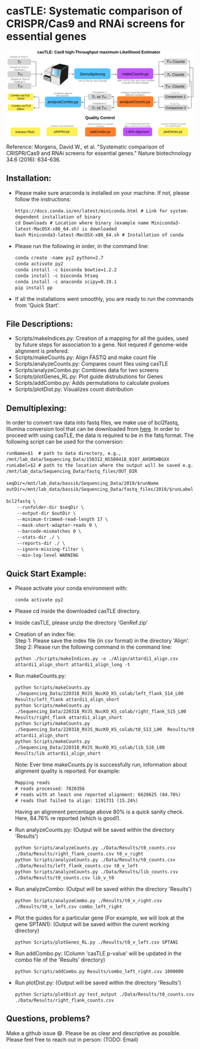 # casTLE: Systematic comparison of CRISPR/Cas9 and RNAi screens for essential genes

<img align="center" src="./aux/workflow.png"/>


Reference: Morgens, David W., et al. "Systematic comparison of CRISPR/Cas9 and RNAi screens for essential genes." Nature biotechnology 34.6 (2016): 634-636.



## Installation: 
- Please make sure anaconda is installed on your machine. If not, please follow the instructions: 
   ```
   https://docs.conda.io/en/latest/miniconda.html # Link for system-dependent installation of binary 
   cd Downloads # Location where binary (example name Miniconda3-latest-MacOSX-x86_64.sh) is downloaded
   bash Miniconda3-latest-MacOSX-x86_64.sh # Installation of conda
   ```
- Please run the following in order, in the command line: 
   ```
   conda create -name py2 python=2.7
   conda activate py2
   conda install -c bioconda bowtie=1.2.2
   conda install -c bioconda htseq
   conda install -c anaconda scipy=0.19.1
   pip install pp
   ```  
- If all the installations went smoothly, you are ready to run the commands from 'Quick Start'. 

## File Descriptions:
- Scripts/makeIndices.py: Creation of a mapping for all the guides, used by future steps for association to a gene. Not requred if genome-wide alignment is prefered. 
- Scripts/makeCounts.py: Align FASTQ and make count file
- Scripts/analyzeCounts.py: Compares count files using casTLE
- Scripts/analyzeCombo.py: Combines data for two screens
- Scripts/plotGenes_RL.py: Plot guide distrubutions for Genes
- Scripts/addCombo.py: Adds permutations to calculate pvalues
- Scripts/plotDist.py: Visualizes count distribution

## Demultiplexing: 
In order to convert raw data into fastq files, we make use of bcl2fastq, Illumina conversion tool that can be downloaded from [here](https://support.illumina.com/sequencing/sequencing_software/bcl2fastq-conversion-software.html). In order to proceed with using casTLE, the data is required to be in the fatq format. The following script can be used for the conversion: 
```
runName=$1  # path to data directory, e.g., /mnt/lab_data/Sequencing_Data/150312_NS500418_0107_AH5M5HBGXX
runLabel=$2 # path to the location where the output will be saved e.g. /mnt/lab_data/Sequencing_Data/fastq_files/OUT_DIR

seqDir=/mnt/lab_data/bassik/Sequencing_Data/2019/$runName
outDir=/mnt/lab_data/bassik/Sequencing_Data/fastq_files/2019/$runLabel

bcl2fastq \
    --runfolder-dir $seqDir \
    --output-dir $outDir \
    --minimum-trimmed-read-length 17 \
    --mask-short-adapter-reads 0 \
    --barcode-mismatches 0 \
    --stats-dir ./ \
    --reports-dir ./ \
    --ignore-missing-filter \
    --min-log-level WARNING
```


## Quick Start Example: 
- Please activate your conda environment with: 
   ```
   conda activate py2
   ```  
- Please cd inside the downloaded casTLE directory.  
- Inside casTLE, please unzip the directory 'GenRef.zip'
- Creation of an index file: <br />
  Step 1: Please save the index file (in csv format) in the directory 'Align'. <br />
  Step 2: Please run the following command in the command line: <br />
  ```
  python ./Scripts/makeIndices.py -o ./Align/attardi1_align.csv attardi1_align_short attardi1_align_long -t
  ```  
- Run makeCounts.py: <br />
  ```
  python Scripts/makeCounts.py ./Sequencing_Data/220318_RVJS_NucKO_KS_colab/left_flank_S14_L00  Results/left_flank attardi1_align_short   
  python Scripts/makeCounts.py ./Sequencing_Data/220318_RVJS_NucKO_KS_colab/right_flank_S15_L00  Results/right_flank attardi1_align_short 
  python Scripts/makeCounts.py ./Sequencing_Data/220318_RVJS_NucKO_KS_colab/t0_S13_L00  Results/t0 attardi1_align_short 
  python Scripts/makeCounts.py ./Sequencing_Data/220318_RVJS_NucKO_KS_colab/lib_S16_L00  Results/lib attardi1_align_short 
  ``` 
  Note: Ever time makeCounts.py is successfully run, information about alignment quality is reported. For example: 
  ```
  Mapping reads
  # reads processed: 7820356
  # reads with at least one reported alignment: 6628625 (84.76%)
  # reads that failed to align: 1191731 (15.24%)
  ```
  Having an alignment percentage above 80\% is a quick sanity check. Here, 84.76\% re reported (which is good!). 

- Run analyzeCounts.py: (Output will be saved within the directory 'Results') <br />
  ``` 
  python Scripts/analyzeCounts.py ./Data/Results/t0_counts.csv ./Data/Results/right_flank_counts.csv t0_v_right
  python Scripts/analyzeCounts.py ./Data/Results/t0_counts.csv ./Data/Results/left_flank_counts.csv t0_v_left
  python Scripts/analyzeCounts.py ./Data/Results/lib_counts.csv ./Data/Results/t0_counts.csv lib_v_t0
  ``` 
- Run analyzeCombo: (Output will be saved within the directory 'Results') <br />
  ```
  python Scripts/analyzeCombo.py ./Results/t0_v_right.csv  ./Results/t0_v_left.csv combo_left_right
  ```     
- Plot the guides for a particular gene (For example, we will look at the gene SPTAN1): (Output will be saved within the curent working directory) <br />
  ```
  python Scripts/plotGenes_RL.py ./Results/t0_v_left.csv SPTAN1
  ```     
- Run addCombo.py: (Column 'casTLE p-value' will be updated in the combo file of the 'Results' directory)
  ```
  python Scripts/addCombo.py Results/combo_left_right.csv 1000000
  ```     
- Run plotDist.py: (Output will be saved within the directory 'Results') 
  ```
  python Scripts/plotDist.py test_output ./Data/Results/t0_counts.csv ./Data/Results/right_flank_counts.csv
  ```    

## Questions, problems?
Make a github issue 😄. Please be as clear and descriptive as possible. Please feel free to reach
out in person: (TODO: Email)


